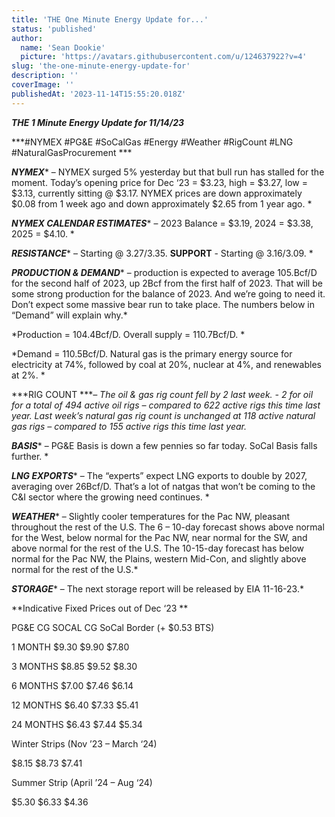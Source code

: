 ```yaml
---
title: 'THE One Minute Energy Update for...'
status: 'published'
author:
  name: 'Sean Dookie'
  picture: 'https://avatars.githubusercontent.com/u/124637922?v=4'
slug: 'the-one-minute-energy-update-for'
description: ''
coverImage: ''
publishedAt: '2023-11-14T15:55:20.018Z'
---
```


***THE 1 Minute Energy Update for 11/14/23***

***\#NYMEX #PG&E #SoCalGas #Energy #Weather #RigCount #LNG #NaturalGasProcurement ***

***NYMEX**** – NYMEX surged 5% yesterday but that bull run has stalled for the moment. Today’s opening price for Dec ‘23 = $3.23, high = $3.27, low = $3.13, currently sitting @ $3.17. NYMEX prices are down approximately $0.08 from 1 week ago and down approximately $2.65 from 1 year ago. *

***NYMEX CALENDAR ESTIMATES**** – 2023 Balance = $3.19, 2024 = $3.38, 2025 = $4.10. *

***RESISTANCE**** – Starting @ $3.27/$3.35. ****SUPPORT**** \- Starting @ $3.16/$3.09. *

***PRODUCTION & DEMAND**** – production is expected to average 105.Bcf/D for the second half of 2023, up 2Bcf from the first half of 2023. That will be some strong production for the balance of 2023. And we’re going to need it. Don’t expect some massive bear run to take place. The numbers below in “Demand” will explain why.*

*Production = 104.4Bcf/D. Overall supply = 110.7Bcf/D. *

*Demand = 110.5Bcf/D. Natural gas is the primary energy source for electricity at 74%, followed by coal at 20%, nuclear at 4%, and renewables at 2%. *

***RIG COUNT ****– The oil & gas rig count fell by 2 last week. - 2 for oil for a total of 494 active oil rigs – compared to 622 active rigs this time last year. Last week’s natural gas rig count is unchanged at 118 active natural gas rigs – compared to 155 active rigs this time last year.*

***BASIS**** – PG&E Basis is down a few pennies so far today. SoCal Basis falls further. *

***LNG EXPORTS**** – The “experts” expect LNG exports to double by 2027, averaging over 26Bcf/D. That’s a lot of natgas that won’t be coming to the C&I sector where the growing need continues. *

***WEATHER**** – Slightly cooler temperatures for the Pac NW, pleasant throughout the rest of the U.S. The 6 – 10-day forecast shows above normal for the West, below normal for the Pac NW, near normal for the SW, and above normal for the rest of the U.S. The 10-15-day forecast has below normal for the Pac NW, the Plains, western Mid-Con, and slightly above normal for the rest of the U.S.*

***STORAGE**** – The next storage report will be released by EIA 11-16-23.*

**Indicative Fixed Prices out of Dec ‘23 **

PG&E CG SOCAL CG SoCal Border (+ $0.53 BTS)

1 MONTH $9.30 $9.90 $7.80

3 MONTHS $8.85 $9.52 $8.30

6 MONTHS $7.00 $7.46 $6.14

12 MONTHS $6.40 $7.33 $5.41

24 MONTHS $6.43 $7.44 $5.34

Winter Strips (Nov ’23 – March ‘24)

$8.15 $8.73 $7.41

Summer Strip (April ’24 – Aug ‘24)

$5.30 $6.33 $4.36

